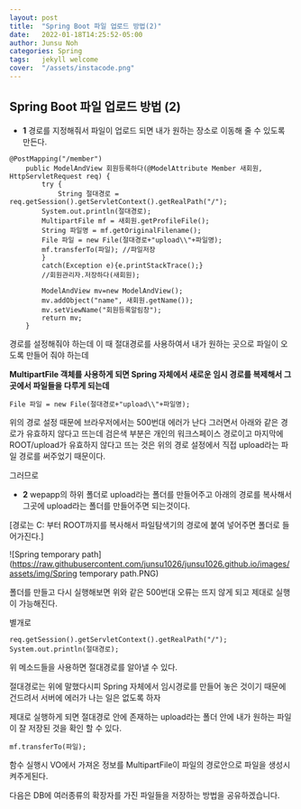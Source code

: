 ```yaml
---
layout: post
title:  "Spring Boot 파일 업로드 방법(2)"
date:   2022-01-18T14:25:52-05:00
author: Junsu Noh
categories: Spring
tags:	jekyll welcome
cover:  "/assets/instacode.png"
---
```




## Spring Boot 파일 업로드 방법 (2)

- **1** 경로를 지정해줘서 파일이 업로드 되면 내가 원하는 장소로 이동해 줄 수 있도록 만든다.

```
@PostMapping("/member")	
	public ModelAndView 회원등록하다(@ModelAttribute Member 새회원, HttpServletRequest req) {
		try {
			String 절대경로 = 	 	    req.getSession().getServletContext().getRealPath("/");
		System.out.println(절대경로);
		MultipartFile mf = 새회원.getProfileFile();
		String 파일명 = mf.getOriginalFilename();
		File 파일 = new File(절대경로+"upload\\"+파일명);
		mf.transferTo(파일); //파일저장
		}
		catch(Exception e){e.printStackTrace();}
		//회원관리자.저장하다(새회원);
		
		ModelAndView mv=new ModelAndView();
		mv.addObject("name", 새회원.getName());
		mv.setViewName("회원등록알림창");
		return mv;
	}
```

경로를 설정해줘야 하는데 이 때 절대경로를 사용하여서 내가 원하는 곳으로 파일이 오도록 만들어 줘야 하는데 

**MultipartFile 객체를 사용하게 되면 Spring 자체에서 새로운 임시 경로를 복제해서 그곳에서 파일들을 다루게 되는데** 

```
File 파일 = new File(절대경로+"upload\\"+파일명);
```

위의 경로 설정 때문에 브라우저에서는 500번대 에러가 난다 그러면서 아래와 같은 경로가 유효하지 않다고 뜨는데 검은색 부분은 개인의 워크스페이스 경로이고 마지막에 ROOT/upload가 유효하지 않다고 뜨는 것은 위의 경로 설정에서 직접 upload라는 파일 경로를 써주었기 때문이다.

그러므로 

- **2** wepapp의 하위 폴더로 upload라는 폴더를 만들어주고 아래의 경로를 복사해서 그곳에 upload라는 폴더를 만들어주면 되는것이다.

[경로는 C: 부터 ROOT까지를 복사해서 파일탐색기의 경로에 붙여 넣어주면 폴더로 들어가진다.]

![Spring temporary path](https://raw.githubusercontent.com/junsu1026/junsu1026.github.io/images/assets/img/Spring temporary path.PNG)

폴더를 만들고 다시 실행해보면 위와 같은 500번대 오류는 뜨지 않게 되고 제대로 실행이 가능해진다.  

별개로

```
req.getSession().getServletContext().getRealPath("/");
System.out.println(절대경로);
```

위 메소드들을 사용하면 절대경로를 알아낼 수 있다.

절대경로는 위에 말했다시피 Spring 자체에서 임시경로를 만들어 놓은 것이기 때문에 건드려서 서버에 에러가 나는 일은 없도록 하자

제대로 실행하게 되면 절대경로 안에 존재하는 upload라는 폴더 안에 내가 원하는 파일이 잘 저장된 것을 확인 할 수 있다. 

```
mf.transferTo(파일); 
```

함수 실행시 VO에서 가져온 정보를 MultipartFile이 파일의 경로안으로 파일을 생성시켜주게된다. 

다음은 DB에 여러종류의 확장자를 가진 파일들을 저장하는 방법을 공유하겠습니다.